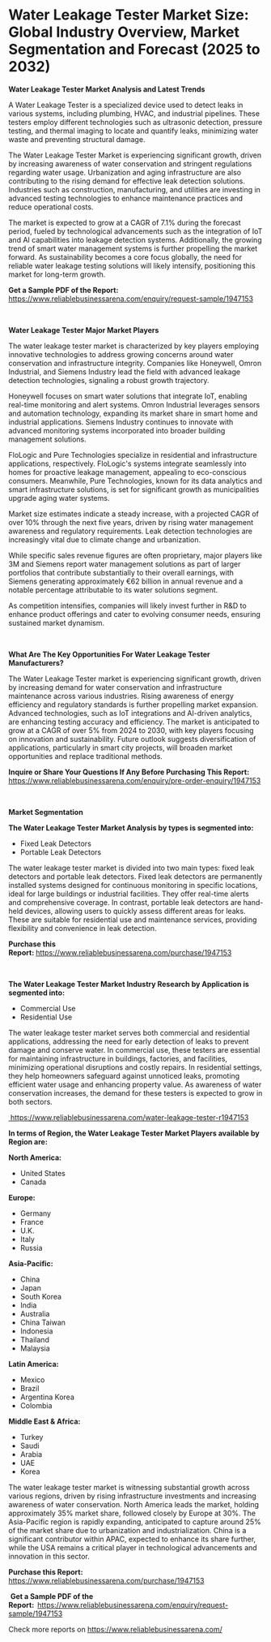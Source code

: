 <p><h1>Water Leakage Tester Market Size: Global Industry Overview, Market Segmentation and Forecast (2025 to 2032)</h1></p><p><strong>Water Leakage Tester Market Analysis and Latest Trends</strong></p>
<p><p>A Water Leakage Tester is a specialized device used to detect leaks in various systems, including plumbing, HVAC, and industrial pipelines. These testers employ different technologies such as ultrasonic detection, pressure testing, and thermal imaging to locate and quantify leaks, minimizing water waste and preventing structural damage.</p><p>The Water Leakage Tester Market is experiencing significant growth, driven by increasing awareness of water conservation and stringent regulations regarding water usage. Urbanization and aging infrastructure are also contributing to the rising demand for effective leak detection solutions. Industries such as construction, manufacturing, and utilities are investing in advanced testing technologies to enhance maintenance practices and reduce operational costs.</p><p>The market is expected to grow at a CAGR of 7.1% during the forecast period, fueled by technological advancements such as the integration of IoT and AI capabilities into leakage detection systems. Additionally, the growing trend of smart water management systems is further propelling the market forward. As sustainability becomes a core focus globally, the need for reliable water leakage testing solutions will likely intensify, positioning this market for long-term growth.</p></p>
<p><strong>Get a Sample PDF of the Report:&nbsp;</strong> <a href="https://www.reliablebusinessarena.com/enquiry/request-sample/1947153?utm_campaign=2930&utm_medium=2&utm_source=Github&utm_content=ia&utm_term=09042025&utm_id=water-leakage-tester">https://www.reliablebusinessarena.com/enquiry/request-sample/1947153</a></p>
<p>&nbsp;</p>
<p><strong>Water Leakage Tester Major Market Players</strong></p>
<p><p>The water leakage tester market is characterized by key players employing innovative technologies to address growing concerns around water conservation and infrastructure integrity. Companies like Honeywell, Omron Industrial, and Siemens Industry lead the field with advanced leakage detection technologies, signaling a robust growth trajectory. </p><p>Honeywell focuses on smart water solutions that integrate IoT, enabling real-time monitoring and alert systems. Omron Industrial leverages sensors and automation technology, expanding its market share in smart home and industrial applications. Siemens Industry continues to innovate with advanced monitoring systems incorporated into broader building management solutions. </p><p>FloLogic and Pure Technologies specialize in residential and infrastructure applications, respectively. FloLogic's systems integrate seamlessly into homes for proactive leakage management, appealing to eco-conscious consumers. Meanwhile, Pure Technologies, known for its data analytics and smart infrastructure solutions, is set for significant growth as municipalities upgrade aging water systems.</p><p>Market size estimates indicate a steady increase, with a projected CAGR of over 10% through the next five years, driven by rising water management awareness and regulatory requirements. Leak detection technologies are increasingly vital due to climate change and urbanization.</p><p>While specific sales revenue figures are often proprietary, major players like 3M and Siemens report water management solutions as part of larger portfolios that contribute substantially to their overall earnings, with Siemens generating approximately €62 billion in annual revenue and a notable percentage attributable to its water solutions segment.</p><p>As competition intensifies, companies will likely invest further in R&D to enhance product offerings and cater to evolving consumer needs, ensuring sustained market dynamism.</p></p>
<p>&nbsp;</p>
<p><strong>What Are The Key Opportunities For Water Leakage Tester Manufacturers?</strong></p>
<p><p>The Water Leakage Tester market is experiencing significant growth, driven by increasing demand for water conservation and infrastructure maintenance across various industries. Rising awareness of energy efficiency and regulatory standards is further propelling market expansion. Advanced technologies, such as IoT integrations and AI-driven analytics, are enhancing testing accuracy and efficiency. The market is anticipated to grow at a CAGR of over 5% from 2024 to 2030, with key players focusing on innovation and sustainability. Future outlook suggests diversification of applications, particularly in smart city projects, will broaden market opportunities and replace traditional methods.</p></p>
<p><strong>Inquire or Share Your Questions If Any Before Purchasing This Report:</strong> <a href="https://www.reliablebusinessarena.com/enquiry/pre-order-enquiry/1947153?utm_campaign=2930&utm_medium=2&utm_source=Github&utm_content=ia&utm_term=09042025&utm_id=water-leakage-tester">https://www.reliablebusinessarena.com/enquiry/pre-order-enquiry/1947153</a></p>
<p>&nbsp;</p>
<p><strong>Market Segmentation</strong></p>
<p><strong>The Water Leakage Tester Market Analysis by types is segmented into:</strong></p>
<p><ul><li>Fixed Leak Detectors</li><li>Portable Leak Detectors</li></ul></p>
<p><p>The water leakage tester market is divided into two main types: fixed leak detectors and portable leak detectors. Fixed leak detectors are permanently installed systems designed for continuous monitoring in specific locations, ideal for large buildings or industrial facilities. They offer real-time alerts and comprehensive coverage. In contrast, portable leak detectors are hand-held devices, allowing users to quickly assess different areas for leaks. These are suitable for residential use and maintenance services, providing flexibility and convenience in leak detection.</p></p>
<p><strong>Purchase this Report:&nbsp;</strong><a href="https://www.reliablebusinessarena.com/purchase/1947153?utm_campaign=2930&utm_medium=2&utm_source=Github&utm_content=ia&utm_term=09042025&utm_id=water-leakage-tester">https://www.reliablebusinessarena.com/purchase/1947153</a></p>
<p>&nbsp;</p>
<p><strong>The Water Leakage Tester Market Industry Research by Application is segmented into:</strong></p>
<p><ul><li>Commercial Use</li><li>Residential Use</li></ul></p>
<p><p>The water leakage tester market serves both commercial and residential applications, addressing the need for early detection of leaks to prevent damage and conserve water. In commercial use, these testers are essential for maintaining infrastructure in buildings, factories, and facilities, minimizing operational disruptions and costly repairs. In residential settings, they help homeowners safeguard against unnoticed leaks, promoting efficient water usage and enhancing property value. As awareness of water conservation increases, the demand for these testers is expected to grow in both sectors.</p></p>
<p><a href="https://www.reliablebusinessarena.com/water-leakage-tester-r1947153?utm_campaign=2930&utm_medium=2&utm_source=Github&utm_content=ia&utm_term=09042025&utm_id=water-leakage-tester">&nbsp;https://www.reliablebusinessarena.com/water-leakage-tester-r1947153</a></p>
<p><strong>In terms of Region, the Water Leakage Tester Market Players available by Region are:</strong></p>
<p>
    <p> <strong> North America: </strong>
        <ul>
            <li>United States</li>
            <li>Canada</li>
        </ul>
        </p> 
    <p> <strong> Europe: </strong>
        <ul>
            <li>Germany</li>
            <li>France</li>
            <li>U.K.</li>
            <li>Italy</li>
            <li>Russia</li>
        </ul>
        </p> 
    <p> <strong> Asia-Pacific: </strong>
        <ul>
            <li>China</li>
            <li>Japan</li>
            <li>South Korea</li>
            <li>India</li>
            <li>Australia</li>
            <li>China Taiwan</li>
            <li>Indonesia</li>
            <li>Thailand</li>
            <li>Malaysia</li>
        </ul>
        </p> 
    <p> <strong> Latin America: </strong>
        <ul>
            <li>Mexico</li>
            <li>Brazil</li>
            <li>Argentina Korea</li>
            <li>Colombia</li>
        </ul>
        </p> 
    <p> <strong> Middle East & Africa: </strong>
        <ul>
            <li>Turkey</li>
            <li>Saudi</li>
            <li>Arabia</li>
            <li>UAE</li>
            <li>Korea</li>
        </ul>
    </p>
    </p>
<p><p>The water leakage tester market is witnessing substantial growth across various regions, driven by rising infrastructure investments and increasing awareness of water conservation. North America leads the market, holding approximately 35% market share, followed closely by Europe at 30%. The Asia-Pacific region is rapidly expanding, anticipated to capture around 25% of the market share due to urbanization and industrialization. China is a significant contributor within APAC, expected to enhance its share further, while the USA remains a critical player in technological advancements and innovation in this sector.</p></p>
<p><strong>Purchase this Report: </strong><a href="https://www.reliablebusinessarena.com/purchase/1947153?utm_campaign=2930&utm_medium=2&utm_source=Github&utm_content=ia&utm_term=09042025&utm_id=water-leakage-tester">https://www.reliablebusinessarena.com/purchase/1947153</a></p>
<p>&nbsp;<strong>Get a Sample PDF of the Report:&nbsp;&nbsp;</strong><a href="https://www.reliablebusinessarena.com/enquiry/request-sample/1947153?utm_campaign=2930&utm_medium=2&utm_source=Github&utm_content=ia&utm_term=09042025&utm_id=water-leakage-tester">https://www.reliablebusinessarena.com/enquiry/request-sample/1947153</a></p>
<p><strong></strong></p>
<p>Check more reports on <a href="https://www.reliablebusinessarena.com/?utm_campaign=2930&utm_medium=2&utm_source=Github&utm_content=ia&utm_term=09042025&utm_id=water-leakage-tester">https://www.reliablebusinessarena.com/</a></p>